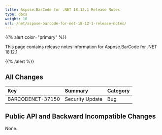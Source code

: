 ```yaml
---
title: Aspose.BarCode for .NET 18.12.1 Release Notes
type: docs
weight: 10
url: /net/aspose-barcode-for-net-18-12-1-release-notes/
---
```


{{% alert color="primary" %}} 

This page contains release notes information for Aspose.BarCode for .NET 18.12.1.

{{% /alert %}} 
## **All Changes**

|**Key**|**Summary**|**Category**|
| :- | :- | :- |
|BARCODENET-37150|Security Update|Bug|
## **Public API and Backward Incompatible Changes**
None.
